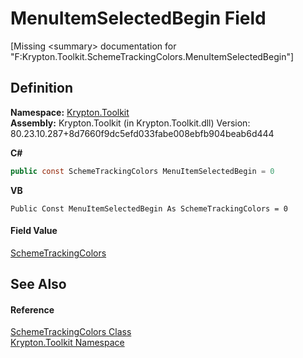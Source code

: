 # MenuItemSelectedBegin Field


\[Missing &lt;summary&gt; documentation for "F:Krypton.Toolkit.SchemeTrackingColors.MenuItemSelectedBegin"\]



## Definition
**Namespace:** <a href="79d2eac2-21f4-54ff-7552-b20c33c30600.md">Krypton.Toolkit</a>  
**Assembly:** Krypton.Toolkit (in Krypton.Toolkit.dll) Version: 80.23.10.287+8d7660f9dc5efd033fabe008ebfb904beab6d444

**C#**
``` C#
public const SchemeTrackingColors MenuItemSelectedBegin = 0
```
**VB**
``` VB
Public Const MenuItemSelectedBegin As SchemeTrackingColors = 0
```



#### Field Value
<a href="5677f971-428c-6701-9371-01da8618b2a2.md">SchemeTrackingColors</a>

## See Also


#### Reference
<a href="5677f971-428c-6701-9371-01da8618b2a2.md">SchemeTrackingColors Class</a>  
<a href="79d2eac2-21f4-54ff-7552-b20c33c30600.md">Krypton.Toolkit Namespace</a>  
